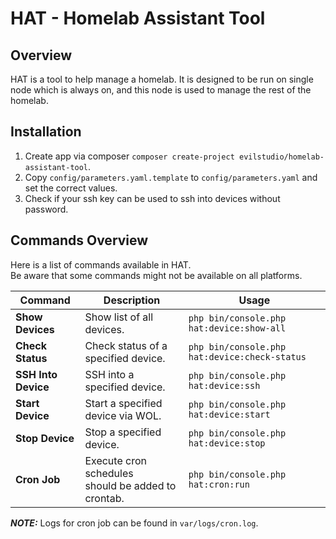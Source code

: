# HAT - Homelab Assistant Tool

## Overview

HAT is a tool to help manage a homelab. It is designed to be run on single node which is always on, and this node is
used to manage the rest of the homelab.

## Installation

1. Create app via composer `composer create-project evilstudio/homelab-assistant-tool`.
2. Copy `config/parameters.yaml.template` to `config/parameters.yaml` and set the correct values.
3. Check if your ssh key can be used to ssh into devices without password.

## Commands Overview

Here is a list of commands available in HAT.<br>
Be aware that some commands might not be available on all platforms.

| Command             | Description                                              | Usage                                         |
|---------------------|----------------------------------------------------------|-----------------------------------------------|
| **Show Devices**    | Show list of all devices.                                | `php bin/console.php hat:device:show-all`     |
| **Check Status**    | Check status of a specified device.                      | `php bin/console.php hat:device:check-status` |
| **SSH Into Device** | SSH into a specified device.                             | `php bin/console.php hat:device:ssh`          |
| **Start Device**    | Start a specified device via WOL.                        | `php bin/console.php hat:device:start`        |
| **Stop Device**     | Stop a specified device.                                 | `php bin/console.php hat:device:stop`         |
| **Cron Job**        | Execute cron schedules <br/> should be added to crontab. | `php bin/console.php hat:cron:run`            |

**_NOTE:_**  Logs for cron job can be found in `var/logs/cron.log`.
